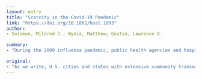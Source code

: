 ```yaml
---
layout: entry
title: "Scarcity in the Covid-19 Pandemic"
link: "https://doi.org/10.1002/hast.1093"
author:
- Solomon, Mildred Z.; Wynia, Matthew; Gostin, Lawrence O.

summary:
- "During the 2009 influenza pandemic, public health agencies and hospitals developed but never adequately implemented preparedness plans. Amid a global purchasing in search of lower prices reduced the number of U.S. suppliers, with hospitals dependent on foreign companies. Immediate, powerful, and sustained federal action could make the difference. In the meantime, global purchasing reduced number of suppliers. Global purchasing reduced supply of supplies needed then, he says."

original:
- "As we write, U.S. cities and states with extensive community transmission of Covid-19 are in harm's way?not only because of the disease itself but also because of prior and current failures to act. During the 2009 influenza pandemic, public health agencies and hospitals developed but never adequately implemented preparedness plans. Focused on efficiency in a competitive market, health systems had few incentives to maintain stockpiles of essential medical equipment. Just-in-time economic models resulted in storage of only those supplies needed then. At the same time, global purchasing in search of lower prices reduced the number of U.S. suppliers, with hospitals dependent on foreign companies. There is still a possibility that the pandemic will be manageably bad rather than unmanageably catastrophic in this country. Immediate, powerful, and sustained federal action could make the difference."
---
```


